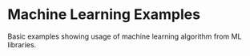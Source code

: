 # Machine Learning Examples
Basic examples showing usage of machine learning algorithm from ML libraries.
